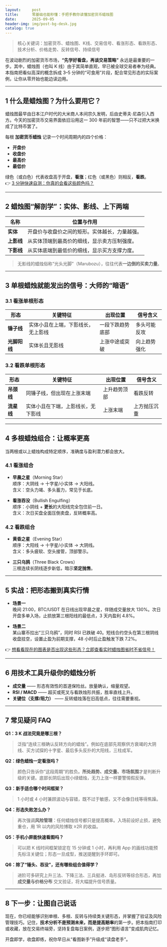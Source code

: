 ```yaml
---
layout:     post
title:      零基础也能秒懂：手把手教你读懂加密货币蜡烛图
date:       2025-09-05
header-img: img/post-bg-desk.jpg
catalog: true
---
```


> 核心关键词：加密货币、蜡烛图、K线、交易信号、看涨形态、看跌形态、技术分析、价格走势、反转信号、持续信号

在波动剧烈的加密货币市场，**“先学好看盘，再谈交易策略”** 永远是最重要的一步。其中，蜡烛图（也叫 K 线）由于其简单直观，早已被全球交易者奉为经典。本指南把看似高深的概念拆成 3–5 分钟的“可食用”片段，配合常见形态的实际案例，让你从零开始也能边读边用。

---

## 1  什么是蜡烛图？为什么要用它？

蜡烛图最早由日本江户时代的大米商人本间宗久发明，后由史蒂夫·尼森引入西方。今天的加密货币交易界面依旧沿用这一 300 年前的智慧——只不过把大米换成了比特币罢了。

每根 **加密货币蜡烛** 记录一个时间周期内的四个价格：

- **开盘价**  
- **收盘价**  
- **最高价**  
- **最低价**

绿色（或白色）代表收盘高于开盘，**看涨**；红色（或黑色）则相反，**看跌**。  
👉 [3 分钟快速自测：你真的会看这些颜色吗？](https://okxdog.com/)

---

## 2  蜡烛图“解剖学”：实体、影线、上下两端

| 名称        | 位置与作用                                        |
|-------------|---------------------------------------------------|
| **实体**    | 开盘价与收盘价之间的矩形。实体越长，力量越强。     |
| **上影线**  | 从实体顶端到最高价的细线，显示卖方压制强度。       |
| **下影线**  | 从实体底端到最低价的细线，显示买方支撑力度。       |

> 无影线的蜡烛俗称“光头光脚”（Marubozu），往往代表**一边倒的买卖力量**。

---

## 3  单根蜡烛就能发出的信号：大师的“暗语”

### 3.1 看涨单根形态

| 形态       | 关键特征                              | 出现位置        | 信号含义      |
|------------|---------------------------------------|-----------------|---------------|
| **锤子线** | 实体小且在上端，下影线长，无上影线      | 一段下跌趋势底部 | 多头可能反攻   |
| **光脚阳线** | 实体长且无影线                        | 上涨中途或突破   | 向上趋势强化   |

### 3.2 看跌单根形态

| 形态       | 关键特征                              | 出现位置        | 信号含义      |
|------------|---------------------------------------|-----------------|---------------|
| **吊颈线** | 同锤子线，但出现在上涨末端            | 上升趋势顶部     | 看跌反转       |
| **流星线** | 实体小且在下端，上影线长，无下影线      | 上涨末端         | 上方抛压沉重   |

---

## 4  多根蜡烛组合：让概率更高

当两根或以上蜡烛构成特定顺序，准确度与盈利潜力都会放大。

### 4.1 看涨组合

- **早晨之星**（Morning Star）  
  顺序：大阴线 → 十字星/小实体 → 大阳线。  
  含义：空头力竭、多头蓄力，常见于长底。

- **看涨吞没**（Bullish Engulfing）  
  顺序：小阴线 + **更长**的大阳线完全包住前一日。  
  含义：次日买盘全面压倒卖盘，反转概率高。

### 4.2 看跌组合

- **黄昏之星**（Evening Star）  
  顺序：大阳线 → 十字星/小实体 → 大阴线。  
  含义：多头疲软、空头接管，顶部警示。

- **三只乌鸦**（Three Black Crows）  
  三根连续长阴线逐步新低，暗示**坚定抛售**。

---

## 5  实战：把形态搬到真实行情

- **场景一**  
  晚间 21:00，BTC/USDT 在日线出现早晨之星，伴随成交量放大 130%。次日开盘多单入场，止损放第三根阳线的最低点，3 天内盈利 4.8%。

- **场景二**  
  某山寨币拉出“三只乌鸦”，同时 RSI 已跌破 40。短线合约空头在第三根阴线收盘挂空，设置止盈为前期支撑，48 小时后止盈触发下跌 7.2%。

👉 [想看看现在的图表是否出现这些形态？立即查看实时蜡烛图省时不省信号！](https://okxdog.com/)

---

## 6  用技术工具升级你的蜡烛分析

- **成交量** —— 形态有效性的首道保险丝。放量确认，缩量观望。  
- **RSI / MACD** —— 超买或死叉与看跌烛形共振，胜率直线上升。  
- **关键位（支撑/阻力）** —— 反转蜡烛落在旧高低点，往往需要重视。

---

## 7  常见疑问 FAQ

**Q1：3 K 战法究竟是哪三根？**  
> 泛指“连续三根确认反转方向的蜡烛”。例如在底部先观察供方衰竭的大阴线、买方试探的十字星、最后多头反扑的大阳线，三柱成军。

**Q2：绿色蜡烛一定看涨吗？**  
> 颜色只告诉你“这段周期”的胜负。**所处趋势、成交量、市场氛围**才是判断升级的关键。底部长阴后出现小绿蜡烛，无力上涨一样要警惕假反弹。

**Q3：新手适合哪个时间框架？**  
> 1 小时或 4 小时兼顾波动与容错，既不过于敏感，又不会像日线等得焦躁。

**Q4：形态失败怎么办？**  
> 再次强调**风险管理**：任何蜡烛信号都只是提高概率。入场前设好止损，避免重仓，用 1R 以内的风险博取 ≥2R 的收益。

**Q5：手机小屏能快速看图吗？**  
> 可以把 K 线时间框架锁定在 15 分钟或 1 小时，再利用 App 的画线功能预先标注关键位；形态一旦成型，推送提醒到手环即可。

**Q6：除了“锤头、吞没”，还有哪些组合值得学？**  
> 进阶可多研究上升三法、下降三法、三兵挺进、岛形反转等综合形态，再加 **成交量与价格分布** 交叉验证，将大幅提升信号质量。

---

## 8  下一步：让图自己说话

现在，你已经能够识别单根、多根、反转与持续类关键形态，并掌握了验证及风险管理技巧。记住，**技术分析不是预测未来，而是提高赔率**的第一步。把本指南打印或收藏，放在交易终端旁，坚持复盘每日案例，逐步把“图形语言”变成肌肉记忆。

开盘即学，收盘即练，祝你早日从“看图新手”升级成“读盘老手”。